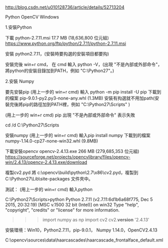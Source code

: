 http://blog.csdn.net/u010128736/article/details/52713204

Python OpenCV Windows



1.安裝Python

  下載 python-2.7.11.msi 17.7 MB (18,636,800 位元組)
  https://www.python.org/ftp/python/2.7.11/python-2.7.11.msi

  安裝 python2.7.11，(安裝時要抅選的安裝項目都要抅)

  安裝完後 win+r cmd，
  在 cmd 輸入 python -V，(出現 "不是內部或外部命令"，將python的安裝目錄加到PATH，例如 "C:\Python27"。)

2.安裝 Numpy

  要先安裝pip
  (用上一步的 win+r cmd)
  輸入 python -m pip install -U pip 
  下載到的檔案 pip-9.0.1-py2.py3-none-any.whl (1.3MB)
  安裝有抅選就不用加path(安裝完後將pip的路徑加到PATH裡，例如 "C:\Python27\Scripts" )

  (用上一步的 win+r cmd) 
  pip 出現 "不是內部或外部命令" 表示失敗
  
  cd /d C:\Python27\Scripts


  安裝numpy
  (用上一步的 win+r cmd)
  輸入pip install numpy 
  下載到的檔案 numpy-1.14.0-cp27-none-win32.whl (9.8MB)

下載安裝opencv 
opencv-2.4.13.exe 266 MB (279,685,353 位元組)
https://sourceforge.net/projects/opencvlibrary/files/opencv-win/2.4.13/opencv-2.4.13.exe/download

複製cv2.pyd 
將 c:\opencv\build\python\2.7\x86\cv2.pyd，複製到 C:\Python27\Lib\site-packages 文件夾中。

測試：
(用上一步的 win+r cmd)
  輸入python
  
C:\Python27\Scripts>python
Python 2.7.11 (v2.7.11:6d1b6a68f775, Dec  5 2015, 20:32:19) [MSC v.1500 32 bit (Intel)] on win32
Type "help", "copyright", "credits" or "license" for more information.
>>> import numpy as np
>>> import cv2
>>> cv2.__version__
'2.4.13'
>>>





安裝環境：Win10，Python2.7.11，pip-9.0.1， Numpy 1.14.0，OpenCV2.4.13



C:\opencv\sources\data\haarcascades\haarcascade_frontalface_default.xml
